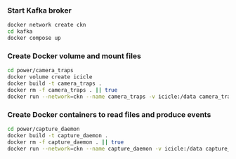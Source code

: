 ### Start Kafka broker
```bash
docker network create ckn
cd kafka
docker compose up
```

### Create Docker volume and mount files
```bash
cd power/camera_traps
docker volume create icicle
docker build -t camera_traps .
docker rm -f camera_traps . || true
docker run --network=ckn --name camera_traps -v icicle:/data camera_traps
```

### Create Docker containers to read files and produce events
```bash
cd power/capture_daemon
docker build -t capture_daemon .
docker rm -f capture_daemon . || true
docker run --network=ckn --name capture_daemon -v icicle:/data capture_daemon
```